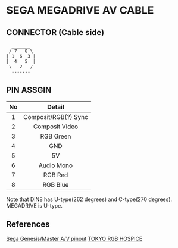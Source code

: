 # SEGA MEGADRIVE AV CABLE

## CONNECTOR (Cable side)

```
  _______
 / 7   8 \
| 1  6  3 |
|  4   5  |
 \   2   /
  -------
```

## PIN ASSGIN

|No|Detail|
|:-:|:-:|
|1|Composit/RGB(?) Sync|
|2|Composit Video|
|3|RGB Green|
|4|GND|
|5|5V|
|6|Audio Mono|
|7|RGB Red|
|8|RGB Blue|

Note that DIN8 has U-type(262 degrees) and C-type(270 degrees). MEGADRIVE is U-type.

## References

[Sega Genesis/Master A/V pinout](https://pinouts.ru/Game/sega1_pinout.shtml)
[TOKYO RGB HOSPICE](http://dempa.jp/rgb/heaven/g_md.html)
